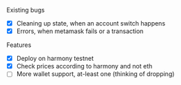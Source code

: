 Existing bugs

- [X] Cleaning up state, when an account switch happens
- [x] Errors, when metamask fails or a transaction

Features

- [x] Deploy on harmony testnet
- [X] Check prices according to harmony and not eth
- [ ] More wallet support, at-least one (thinking of dropping)
